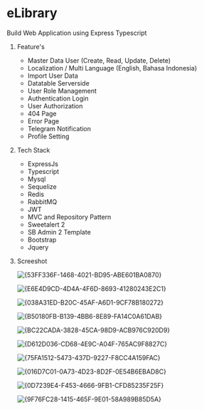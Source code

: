 # eLibrary

Build Web Application using Express Typescript

1. Feature's
   - Master Data User (Create, Read, Update, Delete)
   - Localization / Multi Language (English, Bahasa Indonesia)
   - Import User Data
   - Datatable Serverside
   - User Role Management
   - Authentication Login
   - User Authorization
   - 404 Page
   - Error Page
   - Telegram Notification
   - Profile Setting

2. Tech Stack
   - ExpressJs
   - Typescript
   - Mysql
   - Sequelize
   - Redis
   - RabbitMQ
   - JWT
   - MVC and Repository Pattern
   - Sweetalert 2
   - SB Admin 2 Template
   - Bootstrap
   - Jquery


3. Screeshot
   
   ![{53FF336F-1468-4021-BD95-ABE601BA0870}](https://github.com/user-attachments/assets/32edb962-4e74-4fa2-8ff6-9e61700855bf)

   ![{E6E4D9CD-4D4A-4F6D-8693-41280243E2C1}](https://github.com/user-attachments/assets/2c799eab-0eec-482f-81b6-7615e8bba9f0)

   ![{038A31ED-B20C-45AF-A6D1-9CF78B180272}](https://github.com/user-attachments/assets/941bc55e-8650-463a-9e6b-2c022d3d9b46)

   ![{B50180FB-B139-4BB6-8E89-FA14C0A61DAB}](https://github.com/user-attachments/assets/2f1cf210-e527-43f5-bd0c-3b45b969c13e)

   ![{BC22CADA-3828-45CA-98D9-ACB976C920D9}](https://github.com/user-attachments/assets/404b79dc-aca7-43f0-a1e4-ac2cf0899be7)

   ![{D612D036-CD68-4E9C-A04F-765AC9F8827C}](https://github.com/user-attachments/assets/7886b57d-3ad2-4b51-b4f1-ff4eb7da665f)

   ![{75FA1512-5473-437D-9227-F8CC4A159FAC}](https://github.com/user-attachments/assets/b6ffb6e8-bbac-4244-a5e1-c7740866ce84)

   ![{016D7C01-0A73-4D23-8D2F-0E54B6EBAD8C}](https://github.com/user-attachments/assets/a924e1bb-8f9a-400c-b121-ffce368a4087)

   ![{0D7239E4-F453-4666-9FB1-CFD85235F25F}](https://github.com/user-attachments/assets/0a6ee7ea-da5e-4697-80d1-a53096f7408d)

   ![{9F76FC28-1415-465F-9E01-58A989B85D5A}](https://github.com/user-attachments/assets/2693818b-158e-4c84-a251-39b20fd1818d)



